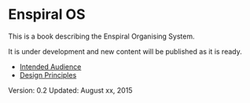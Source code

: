 # Enspiral OS
This is a book describing the Enspiral Organising System.

It is under development and new content will be published as it is ready.

* [Intended Audience](./intended-audience.md)
* [Design Principles](./design-principles.md)

Version: 0.2
Updated: August xx, 2015

